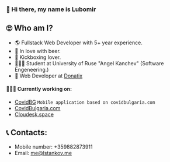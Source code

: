 ### 👋 Hi there, my name is Lubomir 

## 🙄 Who am I?
* 🌎 Fullstack Web Developer with 5+ year experience.
* 🍺 In love with beer.
* 🥊 Kickboxing lover.
* 👨🏼‍🎓 Student at University of Ruse "Angel Kanchev" (Software Engeneering.)
* 🏢 Web Developer at <a href='https://donatix.net/'>Donatix</a> 

#### 👷🏼‍♂️ Currently working on:
- [CovidBG](https://github.com/parallela/CovidBulgaria-Mobile)
  `Mobile application based on covidbulgaria.com`
- [CovidBulgaria.com](https://github.com/parallela/covidbulgaria.com)
- [Cloudesk.space](https://cloudesk.space)


## 📞 Contacts: 

* Mobile number: +359882873911
* Email: me@lstankov.me
